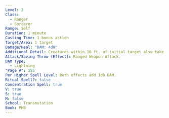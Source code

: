 ```yaml
---
Level: 3
Class:
  - Ranger
  - Sorcerer
Range: Self
Duration: 1 minute
Casting Time: 1 bonus action
Target/Area: 1 target
Damage/Heal: "DAM: 4d8"
Additional Detail: Creatures within 10 ft. of initial target also take 2d8 DAM (DEX save for half).
Attack/Saving Throw (Effect): Ranged Weapon Attack.
DAM Type:
  - Lightning
"Page #": 255
Per Higher Spell Level: Both effects add 1d8 DAM.
Ritual Spell?: false
Concentration Spell: true
V: true
S: true
M: false
School: Transmutation
Book: PHB
---
```

